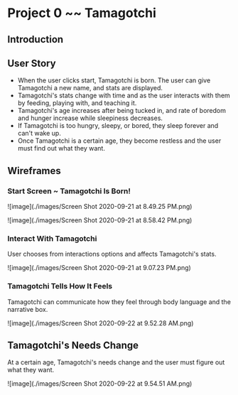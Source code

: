 # Project 0 ~~ Tamagotchi

## Introduction



## User Story

- When the user clicks start, Tamagotchi is born. The user can give Tamagotchi a new name, and stats are displayed.
- Tamagotchi's stats change with time and as the user interacts with them by feeding, playing with, and teaching it.
- Tamagotchi's age increases after being tucked in, and rate of boredom and hunger increase while sleepiness decreases.
- If Tamagotchi is too hungry, sleepy, or bored, they sleep forever and can't wake up.
- Once Tamagotchi is a certain age, they become restless and the user must find out what they want.


## Wireframes

### Start Screen ~ Tamagotchi Is Born!

![image](./images/Screen Shot 2020-09-21 at 8.49.25 PM.png)

![image](./images/Screen Shot 2020-09-21 at 8.58.42 PM.png)

### Interact With Tamagotchi
User chooses from interactions options and affects Tamagotchi's stats.

![image](./images/Screen Shot 2020-09-21 at 9.07.23 PM.png)

### Tamagotchi Tells How It Feels
Tamagotchi can communicate how they feel through body language and the narrative box.

![image](./images/Screen Shot 2020-09-22 at 9.52.28 AM.png)

## Tamagotchi's Needs Change
At a certain age, Tamagotchi's needs change and the user must figure out what they want.

![image](./images/Screen Shot 2020-09-22 at 9.54.51 AM.png)
